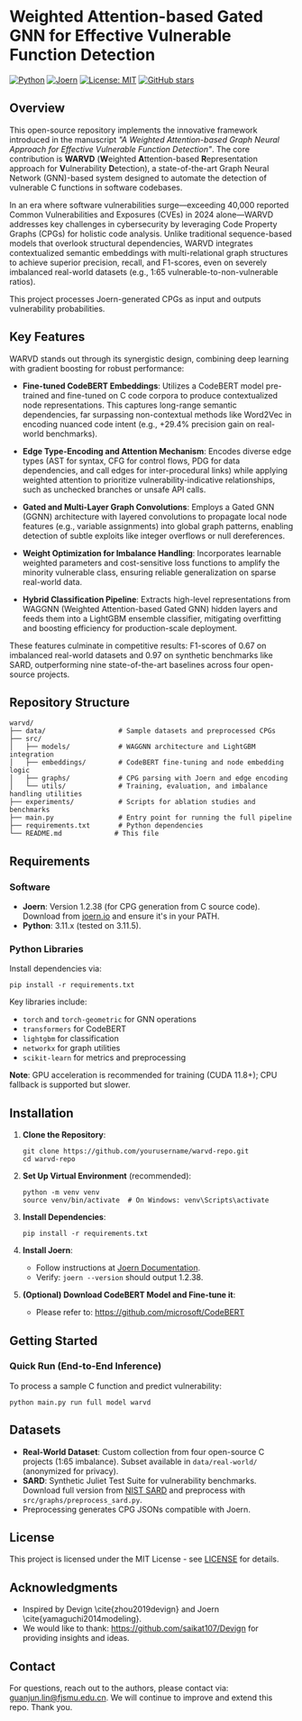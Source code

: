 # Weighted Attention-based Gated GNN for Effective Vulnerable Function Detection

[![Python](https://img.shields.io/badge/Python-3.11-blue.svg)](https://www.python.org/)
[![Joern](https://img.shields.io/badge/Joern-1.2.38-orange.svg)](https://joern.io/)
[![License: MIT](https://img.shields.io/badge/License-MIT-yellow.svg)](https://opensource.org/licenses/MIT)
[![GitHub stars](https://img.shields.io/github/stars/yourusername/warvd-repo.svg?style=social&label=Star&color=orange)](https://github.com/yourusername/warvd-repo)

## Overview

This open-source repository implements the innovative framework introduced in the manuscript *"A Weighted Attention-based Graph Neural Approach for Effective Vulnerable Function Detection"*. The core contribution is **WARVD** (**W**eighted **A**ttention-based **R**epresentation approach for **V**ulnerability **D**etection), a state-of-the-art Graph Neural Network (GNN)-based system designed to automate the detection of vulnerable C functions in software codebases.

In an era where software vulnerabilities surge—exceeding 40,000 reported Common Vulnerabilities and Exposures (CVEs) in 2024 alone—WARVD addresses key challenges in cybersecurity by leveraging Code Property Graphs (CPGs) for holistic code analysis. Unlike traditional sequence-based models that overlook structural dependencies, WARVD integrates contextualized semantic embeddings with multi-relational graph structures to achieve superior precision, recall, and F1-scores, even on severely imbalanced real-world datasets (e.g., 1:65 vulnerable-to-non-vulnerable ratios).

This project processes Joern-generated CPGs as input and outputs vulnerability probabilities.

## Key Features

WARVD stands out through its synergistic design, combining deep learning with gradient boosting for robust performance:

- **Fine-tuned CodeBERT Embeddings**: Utilizes a CodeBERT model pre-trained and fine-tuned on C code corpora to produce contextualized node representations. This captures long-range semantic dependencies, far surpassing non-contextual methods like Word2Vec in encoding nuanced code intent (e.g., +29.4% precision gain on real-world benchmarks).
  
- **Edge Type-Encoding and Attention Mechanism**: Encodes diverse edge types (AST for syntax, CFG for control flows, PDG for data dependencies, and call edges for inter-procedural links) while applying weighted attention to prioritize vulnerability-indicative relationships, such as unchecked branches or unsafe API calls.

- **Gated and Multi-Layer Graph Convolutions**: Employs a Gated GNN (GGNN) architecture with layered convolutions to propagate local node features (e.g., variable assignments) into global graph patterns, enabling detection of subtle exploits like integer overflows or null dereferences.

- **Weight Optimization for Imbalance Handling**: Incorporates learnable weighted parameters and cost-sensitive loss functions to amplify the minority vulnerable class, ensuring reliable generalization on sparse real-world data.

- **Hybrid Classification Pipeline**: Extracts high-level representations from WAGGNN (Weighted Attention-based Gated GNN) hidden layers and feeds them into a LightGBM ensemble classifier, mitigating overfitting and boosting efficiency for production-scale deployment.

These features culminate in competitive results: F1-scores of 0.67 on imbalanced real-world datasets and 0.97 on synthetic benchmarks like SARD, outperforming nine state-of-the-art baselines across four open-source projects.

## Repository Structure

```
warvd/
├── data/                  # Sample datasets and preprocessed CPGs
├── src/
│   ├── models/            # WAGGNN architecture and LightGBM integration
│   ├── embeddings/        # CodeBERT fine-tuning and node embedding logic
│   ├── graphs/            # CPG parsing with Joern and edge encoding
│   └── utils/             # Training, evaluation, and imbalance handling utilities
├── experiments/           # Scripts for ablation studies and benchmarks
├── main.py                # Entry point for running the full pipeline
├── requirements.txt       # Python dependencies
└── README.md             # This file
```

## Requirements

### Software
- **Joern**: Version 1.2.38 (for CPG generation from C source code). Download from [joern.io](https://joern.io/) and ensure it's in your PATH.
- **Python**: 3.11.x (tested on 3.11.5).

### Python Libraries
Install dependencies via:
```
pip install -r requirements.txt
```
Key libraries include:
- `torch` and `torch-geometric` for GNN operations
- `transformers` for CodeBERT
- `lightgbm` for classification
- `networkx` for graph utilities
- `scikit-learn` for metrics and preprocessing

**Note**: GPU acceleration is recommended for training (CUDA 11.8+); CPU fallback is supported but slower.

## Installation

1. **Clone the Repository**:
   ```
   git clone https://github.com/yourusername/warvd-repo.git
   cd warvd-repo
   ```

2. **Set Up Virtual Environment** (recommended):
   ```
   python -m venv venv
   source venv/bin/activate  # On Windows: venv\Scripts\activate
   ```

3. **Install Dependencies**:
   ```
   pip install -r requirements.txt
   ```

4. **Install Joern**:
   - Follow instructions at [Joern Documentation](https://docs.joern.io/).
   - Verify: `joern --version` should output 1.2.38.

5. **(Optional) Download CodeBERT Model and Fine-tune it**:
   - Please refer to: https://github.com/microsoft/CodeBERT

## Getting Started

### Quick Run (End-to-End Inference)
To process a sample C function and predict vulnerability:
```
python main.py run full model warvd
```

## Datasets
- **Real-World Dataset**: Custom collection from four open-source C projects (1:65 imbalance). Subset available in `data/real-world/` (anonymized for privacy).
- **SARD**: Synthetic Juliet Test Suite for vulnerability benchmarks. Download full version from [NIST SARD](https://samate.nist.gov/) and preprocess with `src/graphs/preprocess_sard.py`.
- Preprocessing generates CPG JSONs compatible with Joern.

## License
This project is licensed under the MIT License - see [LICENSE](LICENSE) for details.

## Acknowledgments
- Inspired by Devign \cite{zhou2019devign} and Joern \cite{yamaguchi2014modeling}.
- We would like to thank: https://github.com/saikat107/Devign for providing insights and ideas.

## Contact

For questions, reach out to the authors, please contact via: guanjun.lin@fjsmu.edu.cn. 
We will continue to improve and extend this repo. Thank you.




